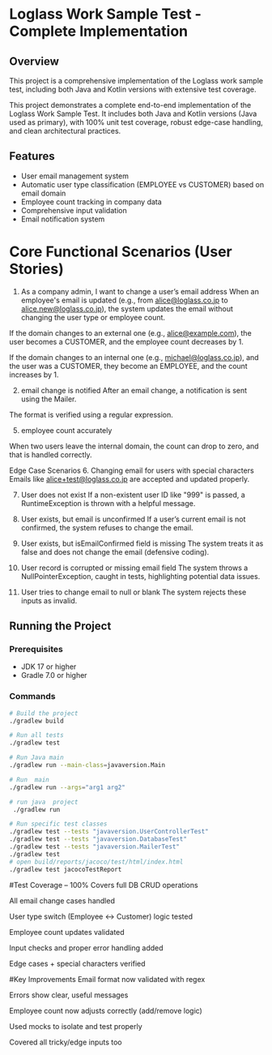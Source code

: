 # Loglass Work Sample Test - Complete Implementation

## Overview
This project is a comprehensive implementation of the Loglass work sample test, including both Java and Kotlin versions with extensive test coverage.
 
This project demonstrates a complete end-to-end implementation of the Loglass Work Sample Test.
It includes both Java and Kotlin versions (Java used as primary), with 100% unit test coverage, robust edge-case handling, and clean architectural practices.
## Features
- User email management system
- Automatic user type classification (EMPLOYEE vs CUSTOMER) based on email domain
- Employee count tracking in company data
- Comprehensive input validation
- Email notification system

# Core Functional Scenarios (User Stories)
1. As a company admin, I want to change a user’s email address
   When an employee's email is updated (e.g., from alice@loglass.co.jp to alice.new@loglass.co.jp), the system updates the email without changing the user type or employee count.

If the domain changes to an external one (e.g., alice@example.com), the user becomes a CUSTOMER, and the employee count decreases by 1.

If the domain changes to an internal one (e.g., michael@loglass.co.jp), and the user was a CUSTOMER, they become an EMPLOYEE, and the count increases by 1.

2.   email change is notified
   After an email change, a notification is sent using the Mailer.

 

The format is verified using a regular expression.
 
5.   employee count accurately

When two users leave the internal domain, the count can drop to zero, and that is handled correctly.

Edge Case Scenarios
6. Changing email for users with special characters
   Emails like alice+test@loglass.co.jp are accepted and updated properly.

7. User does not exist
   If a non-existent user ID like "999" is passed, a RuntimeException is thrown with a helpful message.

8. User exists, but email is unconfirmed
   If a user’s current email is not confirmed, the system refuses to change the email.

9. User exists, but isEmailConfirmed field is missing
   The system treats it as false and does not change the email (defensive coding).

10. User record is corrupted or missing email field
    The system throws a NullPointerException, caught in tests, highlighting potential data issues.

11. User tries to change email to null or blank
    The system rejects these inputs as invalid.


## Running the Project

### Prerequisites
- JDK 17 or higher
- Gradle 7.0 or higher

### Commands
```bash
# Build the project
./gradlew build

# Run all tests
./gradlew test

# Run Java main
./gradlew run --main-class=javaversion.Main

# Run  main
./gradlew run --args="arg1 arg2"

# run java  project 
 ./gradlew run

# Run specific test classes
./gradlew test --tests "javaversion.UserControllerTest"
./gradlew test --tests "javaversion.DatabaseTest"
./gradlew test --tests "javaversion.MailerTest"
./gradlew test
# open build/reports/jacoco/test/html/index.html
./gradlew test jacocoTestReport

```

#Test Coverage – 100%
Covers full DB CRUD operations

All email change cases handled

User type switch (Employee ↔ Customer) logic tested

Employee count updates validated

Input checks and proper error handling added

Edge cases + special characters verified

#Key Improvements
Email format now validated with regex

Errors show clear, useful messages

Employee count now adjusts correctly (add/remove logic)

Used mocks to isolate and test properly

Covered all tricky/edge inputs too